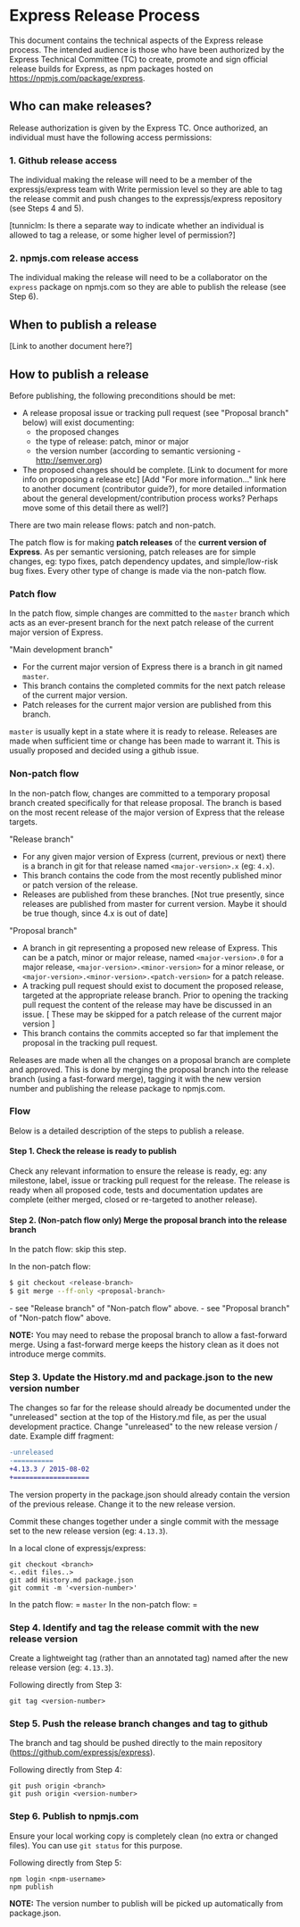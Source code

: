 # Express Release Process

This document contains the technical aspects of the Express release process. The
intended audience is those who have been authorized by the Express Technical
Committee (TC) to create, promote and sign official release builds for Express,
as npm packages hosted on https://npmjs.com/package/express.

## Who can make releases?

Release authorization is given by the Express TC. Once authorized, an individual
must have the following access permissions:

### 1. Github release access

The individual making the release will need to be a member of the
expressjs/express team with Write permission level so they are able to tag the
release commit and push changes to the expressjs/express repository
(see Steps 4 and 5).

[tunniclm: Is there  a separate way to indicate whether an individual is allowed
           to tag a release, or some higher level of permission?]

### 2. npmjs.com release access

The individual making the release will need to be a collaborator on the
`express` package on npmjs.com so they are able to publish the release
(see Step 6).

## When to publish a release

[Link to another document here?]

## How to publish a release

Before publishing, the following preconditions should be met:
- A release proposal issue or tracking pull request (see "Proposal branch"
  below) will exist documenting:
  - the proposed changes
  - the type of release: patch, minor or major
  - the version number (according to semantic versioning - http://semver.org)
- The proposed changes should be complete.
[Link to document for more info on proposing a release etc]
[Add "For more information..." link here to another document (contributor
 guide?), for more detailed information about the general
 development/contribution process works? Perhaps move some of this detail there
 as well?]

There are two main release flows: patch and non-patch.

The patch flow is for making **patch releases** of the **current version of
Express**. As per semantic versioning, patch releases are for simple changes,
eg: typo fixes, patch dependency updates, and simple/low-risk bug fixes.
Every other type of change is made via the non-patch flow.

### Patch flow

In the patch flow, simple changes are committed to the `master` branch which
acts as an ever-present branch for the next patch release of the current major
version of Express.

"Main development branch"
- For the current major version of Express there is a branch in git named
  `master`.
- This branch contains the completed commits for the next patch release of the
  current major version.
- Patch releases for the current major version are published from this branch.

`master` is usually kept in a state where it is ready to release. Releases are
made when sufficient time or change has been made to warrant it. This is usually
proposed and decided using a github issue.

### Non-patch flow

In the non-patch flow, changes are committed to a temporary proposal branch
created specifically for that release proposal. The branch is based on the
most recent release of the major version of Express that the release targets.

"Release branch"
- For any given major version of Express (current, previous or next) there is
  a branch in git for that release named `<major-version>.x` (eg: `4.x`).
- This branch contains the code from the most recently published minor or
  patch version of the release.
- Releases are published from these branches.
  [Not true presently, since releases are published from master for current
   version. Maybe it should be true though, since 4.x is out of date]

"Proposal branch"
- A branch in git representing a proposed new release of Express. This can be a
  patch, minor or major release, named `<major-version>.0` for a major release,
  `<major-version>.<minor-version>` for a minor release, or `<major-version>.<minor-version>.<patch-version>` for a patch release.
- A tracking pull request should exist to document the proposed release,
  targeted at the appropriate release branch. Prior to opening the tracking
  pull request the content of the release may have be discussed in an issue.
  [ These may be skipped for a patch release of the current major version ]
- This branch contains the commits accepted so far that implement the proposal
  in the tracking pull request.

Releases are made when all the changes on a proposal branch are complete and
approved. This is done by merging the proposal branch into the release branch
(using a fast-forward merge), tagging it with the new version number and
publishing the release package to npmjs.com.

### Flow

Below is a detailed description of the steps to publish a release.

#### Step 1. Check the release is ready to publish

Check any relevant information to ensure the release is ready, eg: any
milestone, label, issue or tracking pull request for the release. The release
is ready when all proposed code, tests and documentation updates are complete
(either merged, closed or re-targeted to another release).

#### Step 2. (Non-patch flow only) Merge the proposal branch into the release branch

In the patch flow: skip this step.

In the non-patch flow:
```sh
$ git checkout <release-branch>
$ git merge --ff-only <proposal-branch>
```

<release-branch> - see "Release branch" of "Non-patch flow" above.
<proposal-branch> - see "Proposal branch" of "Non-patch flow" above.

**NOTE:** You may need to rebase the proposal branch to allow a fast-forward
          merge. Using a fast-forward merge keeps the history clean as it does
          not introduce merge commits.

### Step 3. Update the History.md and package.json to the new version number

The changes so far for the release should already be documented under the
"unreleased" section at the top of the History.md file, as per the usual
development practice.
Change "unreleased" to the new release version / date.
Example diff fragment:
```diff
-unreleased
-==========
+4.13.3 / 2015-08-02
+===================
```

The version property in the package.json should already contain the version of
the previous release. Change it to the new release version.

Commit these changes together under a single commit with the message set to
the new release version (eg: `4.13.3`).

In a local clone of expressjs/express:
```shell
git checkout <branch>
<..edit files..>
git add History.md package.json
git commit -m '<version-number>'
```

In the patch flow: <branch> = `master`
In the non-patch flow: <branch> = <release-branch>

### Step 4. Identify and tag the release commit with the new release version

Create a lightweight tag (rather than an annotated tag) named after the new
release version (eg: `4.13.3`).

Following directly from Step 3:
```shell
git tag <version-number>
```

### Step 5. Push the release branch changes and tag to github

The branch and tag should be pushed directly to the main repository
(https://github.com/expressjs/express).

Following directly from Step 4:
```shell
git push origin <branch>
git push origin <version-number>
```

### Step 6. Publish to npmjs.com

Ensure your local working copy is completely clean (no extra or changed files).
You can use `git status` for this purpose.

Following directly from Step 5:
```shell
npm login <npm-username>
npm publish
```

**NOTE:** The version number to publish will be picked up automatically from
          package.json.
